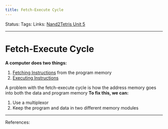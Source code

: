 ```yaml
---
title: Fetch-Execute Cycle
---
```

Status:
Tags:
Links: [Nand2Tetris Unit 5](out/nand2tetris-unit-5.md)
___
# Fetch-Execute Cycle
**A computer does two things:**
1. [Fetching Instructions](out/fetching-instructions.md) from the program memory
2. [Executing Instructions](out/executing-instructions.md)

A problem with the fetch-execute cycle is how the address memory goes into both the data and program memory
**To fix this, we can:**
1.  Use a multiplexor
2. Keep the program and data in two different memory modules

___
References: